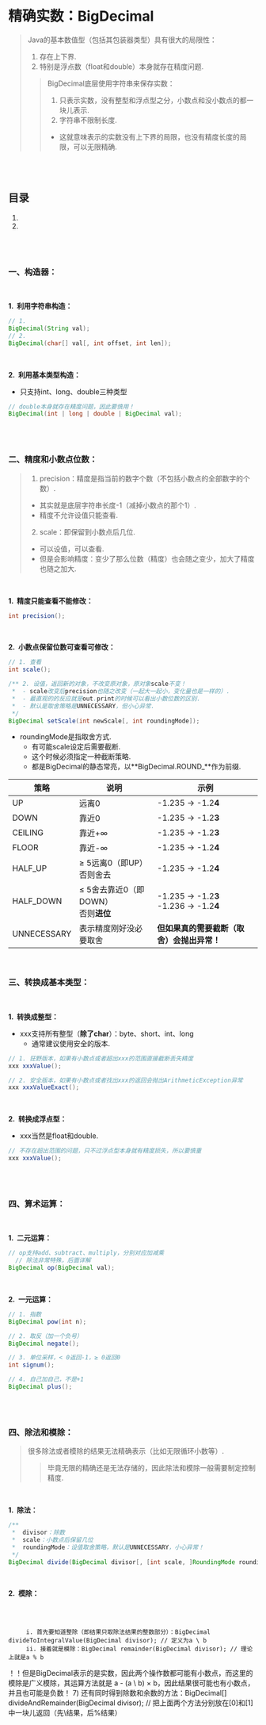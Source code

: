 # 精确实数：BigDecimal
> Java的基本数值型（包括其包装器类型）具有很大的局限性：
>
> 1. 存在上下界.
> 2. 特别是浮点数（float和double）本身就存在精度问题.
>
>> BigDecimal底层使用字符串来保存实数：
>>
>> 1. 只表示实数，没有整型和浮点型之分，小数点和没小数点的都一块儿表示.
>> 2. 字符串不限制长度.
>>   - 这就意味表示的实数没有上下界的局限，也没有精度长度的局限，可以无限精确.

<br><br>

## 目录

1. []()
2. []()

<br><br>

### 一、构造器：

<br>

**1.&nbsp; 利用字符串构造：**

```Java
// 1.
BigDecimal(String val);
// 2.
BigDecimal(char[] val[, int offset, int len]);
```

<br>

**2.&nbsp; 利用基本类型构造：**

- 只支持int、long、double三种类型

```Java
// double本身就存在精度问题，因此要慎用！
BigDecimal(int | long | double | BigDecimal val);
```

<br><br>

### 二、精度和小数点位数：
> 1. precision：精度是指当前的数字个数（不包括小数点的全部数字的个数）.
>   - 其实就是底层字符串长度-1（减掉小数点的那个1）.
>   - 精度不允许设值只能查看.
> 2. scale：即保留到小数点后几位.
>   - 可以设值，可以查看.
>   - 但是会影响精度：变少了那么位数（精度）也会随之变少，加大了精度也随之加大.

<br>

**1.&nbsp; 精度只能查看不能修改：**

```Java
int precision();
```

<br>

**2.&nbsp; 小数点保留位数可查看可修改：**

```Java
// 1. 查看
int scale();

/** 2. 设值，返回新的对象，不改变原对象，原对象scale不变！
 *  - scale改变后precision也随之改变（一起大一起小，变化量也是一样的）.
 *  - 最直观的的反应就是out.print的时候可以看出小数位数的区别.
 *  - 默认是取舍策略是UNNECESSARY，但小心异常.
 */
BigDecimal setScale(int newScale[, int roundingMode]);
```

- roundingMode是指取舍方式.
  - 有可能scale设定后需要截断.
  - 这个时候必须指定一种截断策略.
  - 都是BigDecimal的静态常亮，以**BigDecimal.ROUND_**作为前缀.

| 策略 | 说明 | 示例 |
| --- | --- | --- |
| UP | 远离0 | -1.235 -\> -1.2**4** |
| DOWN | 靠近0 | -1.235 -\> -1.2**3** |
| CEILING | 靠近+∞ | -1.235 -\> -1.2**3** |
| FLOOR | 靠近-∞ | -1.235 -\> -1.2**4** |
| HALF_UP | ≥ 5远离0（即UP）<br>否则舍去 | -1.235 -\> -1.2**4** |
| HALF_DOWN | ≤ 5舍去靠近0（即DOWN）<br>否则**进位**| -1.235 -\> -1.2**3**<br>-1.236 -\> -1.2**4** |
| UNNECESSARY | 表示精度刚好没必要取舍 | **但如果真的需要截断（取舍）会抛出异常！**|

<br>

### 三、转换成基本类型：

<br>

**1.&nbsp; 转换成整型：**

- xxx支持所有整型（**除了char**）：byte、short、int、long
  - 通常建议使用安全的版本.

```Java
// 1. 狂野版本，如果有小数点或者超出xxx的范围直接截断丢失精度
xxx xxxValue();

// 2. 安全版本，如果有小数点或者找出xxx的返回会抛出ArithmeticException异常
xxx xxxValueExact();
```

<br>

**2.&nbsp; 转换成浮点型：**

- xxx当然是float和double.

```Java
// 不存在超出范围的问题，只不过浮点型本身就有精度损失，所以要慎重
xxx xxxValue();
```

<br><br>

### 四、算术运算：

<br>

**1.&nbsp; 二元运算：**

```Java
// op支持add、subtract、multiply，分别对应加减乘
  // 除法非常特殊，后面详解
BigDecimal op(BigDecimal val);
```

<br>

**2.&nbsp; 一元运算：**

```Java
// 1. 指数
BigDecimal pow(int n);

// 2. 取反（加一个负号）
BigDecimal negate();

// 3. 单位采样，< 0返回-1，≥ 0返回0
int signum();

// 4. 自己加自己，不是+1
BigDecimal plus();
```

<br><br>

### 四、除法和模除：
> 很多除法或者模除的结果无法精确表示（比如无限循环小数等）.
>
>> 毕竟无限的精确还是无法存储的，因此除法和模除一般需要制定控制精度.

<br>

**1.&nbsp; 除法：**

```Java
/**  
 *  divisor：除数
 *  scale：小数点后保留几位
 *  roundingMode：设值取舍策略，默认是UNNECESSARY，小心异常！
 */
BigDecimal divide(BigDecimal divisor[, [int scale, ]RoundingMode roundingMode]);
```

<br>

**2.&nbsp; 模除：**

```Java

```

<br>


         i. 首先要知道整除（即结果只取除法结果的整数部分）：BigDecimal divideToIntegralValue(BigDecimal divisor); // 定义为a \ b
         ii. 接着就是模除：BigDecimal remainder(BigDecimal divisor); // 理论上就是a % b
！！但是BigDecimal表示的是实数，因此两个操作数都可能有小数点，而这里的模除是广义模除，其运算方法就是 a - (a \ b) × b，因此结果很可能也有小数点，并且也可能是负数！
    7) 还有同时得到除数和余数的方法：BigDecimal[] divideAndRemainder(BigDecimal divisor);  // 把上面两个方法分别放在[0]和[1]中一块儿返回（先\结果，后%结果）
